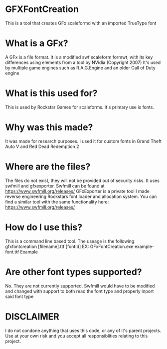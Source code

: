 # GFXFontCreation
This is a tool that creates GFx scaleformd with an imported TrueType font
# What is a GFx?
A GFx is a file format. It is a modified swf scaleform formwt, with its key differences using elements from a tool by NVidia (Copyright 2007)
It's used by multiple game engines such as R.A.G.Engine and an older Call of Duty engine
# What is this used for?
This is used by Rockstar Games for scaleforms. It's primary use is fonts.
# Why was this made?
It was made for research purposes. I used it for custom fonts in Grand Theft Auto V and Red Dead Redemption 2
# Where are the files?
The files do not exist, they will not be provided out of security risks.
It uses swfmill and gfxexporter.
Swfmill can be found at https://www.swfmill.org/releases/
GFxExporter is a private tool I made reverse engineering Rockstars font loader and allocation system.
You can find a similar tool with the same functionality here: https://www.swfmill.org/releases/
# How do I use this?
This is a command line based tool. The useage is the following:
gfxfontcreation [filename].ttf [fontId]
EX: GFxFontCreation.exe example-font.ttf Example
# Are other font types supported?
No. They are not currently supported.
Swfmill would have to be modified and changed with support to both read the font type and properly inport said font type
# DISCLAIMER
I do not condone anything that uses this code, or any of it's parent projects.
Use at your own risk and you accept all responsiblities relating to this project.
